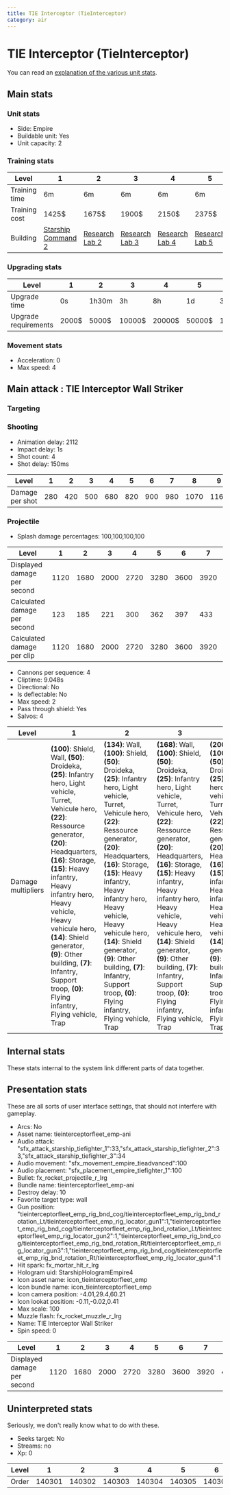 ```yaml
---
title: TIE Interceptor (TieInterceptor)
category: air
---
```


# TIE Interceptor (TieInterceptor)

You can read an [explanation  of the various unit stats](unitexplained.md).

## Main stats

### Unit stats

  * Side: Empire
  * Buildable unit: Yes
  * Unit capacity: 2

### Training stats

|Level        |1                                            |2                                      |3                                      |4                                      |5                                      |6                                      |7                                      |8                                      |9                                      |10                                      |
|-------------|---------------------------------------------|---------------------------------------|---------------------------------------|---------------------------------------|---------------------------------------|---------------------------------------|---------------------------------------|---------------------------------------|---------------------------------------|----------------------------------------|
|Training time|6m                                           |6m                                     |6m                                     |6m                                     |6m                                     |8m                                     |8m                                     |10m                                    |10m                                    |12m                                     |
|Training cost|1425$                                        |1675$                                  |1900$                                  |2150$                                  |2375$                                  |2625$                                  |2850$                                  |3100$                                  |3325$                                  |3575$                                   |
|Building     |[Starship Command 2](empireFleetCommand.html)|[Research Lab 2](empireOffenseLab.html)|[Research Lab 3](empireOffenseLab.html)|[Research Lab 4](empireOffenseLab.html)|[Research Lab 5](empireOffenseLab.html)|[Research Lab 6](empireOffenseLab.html)|[Research Lab 7](empireOffenseLab.html)|[Research Lab 8](empireOffenseLab.html)|[Research Lab 9](empireOffenseLab.html)|[Research Lab 10](empireOffenseLab.html)|


### Upgrading stats

|Level               |1    |2    |3     |4     |5     |6      |7      |8      |9       |10      |
|--------------------|-----|-----|------|------|------|-------|-------|-------|--------|--------|
|Upgrade time        |0s   |1h30m|3h    |8h    |1d    |3d     |5d     |1w     |1w3d    |2w      |
|Upgrade requirements|2000$|5000$|10000$|20000$|50000$|135000$|225000$|450000$|1500000$|2500000$|


### Movement stats

  * Acceleration: 0
  * Max speed: 4

## Main attack : TIE Interceptor Wall Striker

### Targeting


### Shooting

  * Animation delay: 2112
  * Impact delay: 1s
  * Shot count: 4
  * Shot delay: 150ms

|Level          |1  |2  |3  |4  |5  |6  |7  |8   |9   |10  |
|---------------|---|---|---|---|---|---|---|----|----|----|
|Damage per shot|280|420|500|680|820|900|980|1070|1160|1270|


### Projectile

  * Splash damage percentages: 100,100,100,100

|Level                       |1   |2   |3   |4   |5   |6   |7   |8   |9   |10  |
|----------------------------|----|----|----|----|----|----|----|----|----|----|
|Displayed damage per second |1120|1680|2000|2720|3280|3600|3920|4280|4640|5080|
|Calculated damage per second|123 |185 |221 |300 |362 |397 |433 |473 |512 |561 |
|Calculated damage per clip  |1120|1680|2000|2720|3280|3600|3920|4280|4640|5080|


  * Cannons per sequence: 4
  * Cliptime: 9.048s
  * Directional: No
  * Is deflectable: No
  * Max speed: 2
  * Pass through shield: Yes
  * Salvos: 4

|Level             |1                                                                                                                                                                                                                                                                                                                                                                                                             |2                                                                                                                                                                                                                                                                                                                                                                                                                        |3                                                                                                                                                                                                                                                                                                                                                                                                                        |4                                                                                                                                                                                                                                                                                                                                                                                                                        |5                                                                                                                                                                                                                                                                                                                                                                                                                        |6                                                                                                                                                                                                                                                                                                                                                                                                               |7                                                                                                                                                                                                                                                                                                                                                                                                               |8                                                                                                                                                                                                                                                                                                                                                                                                                         |9                                                                                                                                                                                                                                                                                                                                                                                                                                   |10                                                                                                                                                                                                                                                                                                                                                                                                                                  |
|------------------|--------------------------------------------------------------------------------------------------------------------------------------------------------------------------------------------------------------------------------------------------------------------------------------------------------------------------------------------------------------------------------------------------------------|-------------------------------------------------------------------------------------------------------------------------------------------------------------------------------------------------------------------------------------------------------------------------------------------------------------------------------------------------------------------------------------------------------------------------|-------------------------------------------------------------------------------------------------------------------------------------------------------------------------------------------------------------------------------------------------------------------------------------------------------------------------------------------------------------------------------------------------------------------------|-------------------------------------------------------------------------------------------------------------------------------------------------------------------------------------------------------------------------------------------------------------------------------------------------------------------------------------------------------------------------------------------------------------------------|-------------------------------------------------------------------------------------------------------------------------------------------------------------------------------------------------------------------------------------------------------------------------------------------------------------------------------------------------------------------------------------------------------------------------|----------------------------------------------------------------------------------------------------------------------------------------------------------------------------------------------------------------------------------------------------------------------------------------------------------------------------------------------------------------------------------------------------------------|----------------------------------------------------------------------------------------------------------------------------------------------------------------------------------------------------------------------------------------------------------------------------------------------------------------------------------------------------------------------------------------------------------------|--------------------------------------------------------------------------------------------------------------------------------------------------------------------------------------------------------------------------------------------------------------------------------------------------------------------------------------------------------------------------------------------------------------------------|------------------------------------------------------------------------------------------------------------------------------------------------------------------------------------------------------------------------------------------------------------------------------------------------------------------------------------------------------------------------------------------------------------------------------------|------------------------------------------------------------------------------------------------------------------------------------------------------------------------------------------------------------------------------------------------------------------------------------------------------------------------------------------------------------------------------------------------------------------------------------|
|Damage multipliers|**(100)**: Shield, Wall, **(50)**: Droideka, **(25)**: Infantry hero, Light vehicle, Turret, Vehicule hero, **(22)**: Ressource generator, **(20)**: Headquarters, **(16)**: Storage, **(15)**: Heavy infantry, Heavy infantry hero, Heavy vehicle, Heavy vehicule hero, **(14)**: Shield generator, **(9)**: Other building, **(7)**: Infantry, Support troop, **(0)**: Flying infantry, Flying vehicle, Trap|**(134)**: Wall, **(100)**: Shield, **(50)**: Droideka, **(25)**: Infantry hero, Light vehicle, Turret, Vehicule hero, **(22)**: Ressource generator, **(20)**: Headquarters, **(16)**: Storage, **(15)**: Heavy infantry, Heavy infantry hero, Heavy vehicle, Heavy vehicule hero, **(14)**: Shield generator, **(9)**: Other building, **(7)**: Infantry, Support troop, **(0)**: Flying infantry, Flying vehicle, Trap|**(168)**: Wall, **(100)**: Shield, **(50)**: Droideka, **(25)**: Infantry hero, Light vehicle, Turret, Vehicule hero, **(22)**: Ressource generator, **(20)**: Headquarters, **(16)**: Storage, **(15)**: Heavy infantry, Heavy infantry hero, Heavy vehicle, Heavy vehicule hero, **(14)**: Shield generator, **(9)**: Other building, **(7)**: Infantry, Support troop, **(0)**: Flying infantry, Flying vehicle, Trap|**(200)**: Wall, **(100)**: Shield, **(50)**: Droideka, **(25)**: Infantry hero, Light vehicle, Turret, Vehicule hero, **(22)**: Ressource generator, **(20)**: Headquarters, **(16)**: Storage, **(15)**: Heavy infantry, Heavy infantry hero, Heavy vehicle, Heavy vehicule hero, **(14)**: Shield generator, **(9)**: Other building, **(7)**: Infantry, Support troop, **(0)**: Flying infantry, Flying vehicle, Trap|**(208)**: Wall, **(100)**: Shield, **(50)**: Droideka, **(25)**: Infantry hero, Light vehicle, Turret, Vehicule hero, **(22)**: Ressource generator, **(20)**: Headquarters, **(16)**: Storage, **(15)**: Heavy infantry, Heavy infantry hero, Heavy vehicle, Heavy vehicule hero, **(14)**: Shield generator, **(9)**: Other building, **(7)**: Infantry, Support troop, **(0)**: Flying infantry, Flying vehicle, Trap|**(228)**: Wall, **(100)**: Shield, **(50)**: Droideka, **(25)**: Infantry hero, Light vehicle, Turret, Vehicule hero, **(23)**: Ressource generator, **(20)**: Headquarters, **(16)**: Storage, **(15)**: Heavy infantry, Heavy infantry hero, Heavy vehicle, Heavy vehicule hero, Shield generator, **(10)**: Other building, **(7)**: Infantry, Support troop, **(0)**: Flying infantry, Flying vehicle, Trap|**(240)**: Wall, **(100)**: Shield, **(50)**: Droideka, **(25)**: Infantry hero, Light vehicle, Turret, Vehicule hero, **(24)**: Ressource generator, **(20)**: Headquarters, **(18)**: Storage, **(15)**: Heavy infantry, Heavy infantry hero, Heavy vehicle, Heavy vehicule hero, Shield generator, **(10)**: Other building, **(7)**: Infantry, Support troop, **(0)**: Flying infantry, Flying vehicle, Trap|**(255)**: Wall, **(100)**: Shield, **(50)**: Droideka, **(29)**: Turret, **(25)**: Infantry hero, Light vehicle, Ressource generator, Vehicule hero, **(20)**: Headquarters, **(18)**: Storage, **(16)**: Shield generator, **(15)**: Heavy infantry, Heavy infantry hero, Heavy vehicle, Heavy vehicule hero, **(10)**: Other building, **(7)**: Infantry, Support troop, **(0)**: Flying infantry, Flying vehicle, Trap|**(267)**: Wall, **(100)**: Shield, **(50)**: Droideka, **(30)**: Turret, **(26)**: Ressource generator, **(25)**: Infantry hero, Light vehicle, Vehicule hero, **(20)**: Headquarters, **(18)**: Storage, **(16)**: Shield generator, **(15)**: Heavy infantry, Heavy infantry hero, Heavy vehicle, Heavy vehicule hero, **(11)**: Other building, **(7)**: Infantry, Support troop, **(0)**: Flying infantry, Flying vehicle, Trap|**(270)**: Wall, **(100)**: Shield, **(50)**: Droideka, **(30)**: Turret, **(26)**: Ressource generator, **(25)**: Infantry hero, Light vehicle, Vehicule hero, **(20)**: Headquarters, **(18)**: Storage, **(16)**: Shield generator, **(15)**: Heavy infantry, Heavy infantry hero, Heavy vehicle, Heavy vehicule hero, **(11)**: Other building, **(7)**: Infantry, Support troop, **(0)**: Flying infantry, Flying vehicle, Trap|


## Internal stats

These stats internal to the system link different parts of data together.


## Presentation stats

These are all sorts of user interface settings, that should not interfere with gameplay.

  * Arcs: No
  * Asset name: tieinterceptorfleet_emp-ani
  * Audio attack: "sfx_attack_starship_tiefighter_1":33,"sfx_attack_starship_tiefighter_2":33,"sfx_attack_starship_tiefighter_3":34
  * Audio movement: "sfx_movement_empire_tieadvanced":100
  * Audio placement: "sfx_placement_empire_tiefighter_1":100
  * Bullet: fx_rocket_projectile_r_lrg
  * Bundle name: tieinterceptorfleet_emp-ani
  * Destroy delay: 10
  * Favorite target type: wall
  * Gun position: "tieinterceptorfleet_emp_rig_bnd_cog/tieinterceptorfleet_emp_rig_bnd_rotation_Lt/tieinterceptorfleet_emp_rig_locator_gun1":1,"tieinterceptorfleet_emp_rig_bnd_cog/tieinterceptorfleet_emp_rig_bnd_rotation_Lt/tieinterceptorfleet_emp_rig_locator_gun2":1,"tieinterceptorfleet_emp_rig_bnd_cog/tieinterceptorfleet_emp_rig_bnd_rotation_Rt/tieinterceptorfleet_emp_rig_locator_gun3":1,"tieinterceptorfleet_emp_rig_bnd_cog/tieinterceptorfleet_emp_rig_bnd_rotation_Rt/tieinterceptorfleet_emp_rig_locator_gun4":1
  * Hit spark: fx_mortar_hit_r_lrg
  * Hologram uid: StarshipHologramEmpire4
  * Icon asset name: icon_tieinterceptorfleet_emp
  * Icon bundle name: icon_tieinterceptorfleet_emp
  * Icon camera position: -4.01,29.4,60.21
  * Icon lookat position: -0.11,-0.02,0.41
  * Max scale: 100
  * Muzzle flash: fx_rocket_muzzle_r_lrg
  * Name: TIE Interceptor Wall Striker
  * Spin speed: 0

|Level                      |1   |2   |3   |4   |5   |6   |7   |8   |9   |10  |
|---------------------------|----|----|----|----|----|----|----|----|----|----|
|Displayed damage per second|1120|1680|2000|2720|3280|3600|3920|4280|4640|5080|


## Uninterpreted stats

Seriously, we don't really know what to do with these.

  * Seeks target: No
  * Streams: no
  * Xp: 0

|Level|1     |2     |3     |4     |5     |6     |7     |8     |9     |10    |
|-----|------|------|------|------|------|------|------|------|------|------|
|Order|140301|140302|140303|140304|140305|140306|140307|140308|140309|140310|


